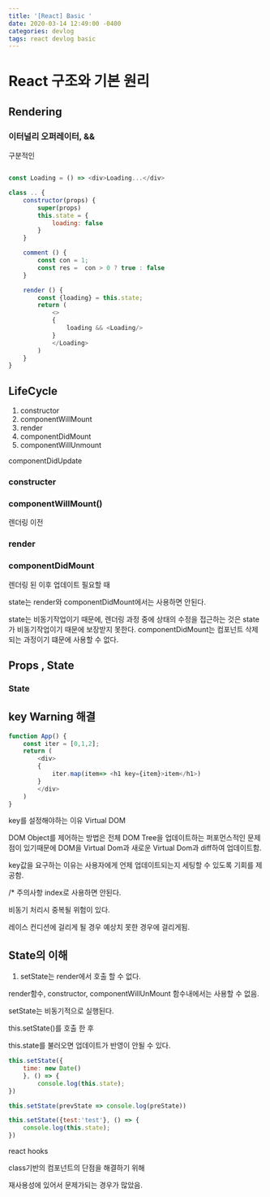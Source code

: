 ```yaml
---
title: '[React] Basic '
date: 2020-03-14 12:49:00 -0400
categories: devlog
tags: react devlog basic
---
```


# React 구조와 기본 원리

## Rendering

### 이터널리 오퍼레이터, &&
구분적인 

```javascript

const Loading = () => <div>Loading...</div>

class .. {
    constructor(props) {
        super(props)
        this.state = {
            loading: false
        }
    }

    comment () {
        const con = 1;
        const res =  con > 0 ? true : false
    }

    render () {
        const {loading} = this.state;
        return (
            <>
            {
                loading && <Loading/>
            }
            </Loading>
        )
    }
}
```

## LifeCycle
1. constructor
2. componentWillMount
3. render
4. componentDidMount
5. componentWillUnmount

componentDidUpdate

### constructer
### componentWillMount()
렌더링 이전

### render
### componentDidMount
렌더링 된 이후 업데이트 필요할 때

state는 render와 componentDidMount에서는 사용하면 안된다.

state는 비동기작업이기 때문에,
렌더링 과정 중에 상태의 수정을 접근하는 것은 state가 비동기작업이기 때문에 보장받지 못한다. componentDidMount는 컴포넌트 삭제되는 과정이기 떄문에 사용할 수 없다.

## Props , State

### State


## key Warning 해결

```javascript
function App() {
    const iter = [0,1,2];
    return (
        <div>
        {
            iter.map(item=> <h1 key={item}>item</h1>)
        }
        </div>
    )
}
```

key를 설정해야하는 이유
Virtual DOM

DOM Object를 제어하는 방법은 
전체 DOM Tree을 업데이트하는 퍼포먼스적인 문제점이 있기때문에
DOM을 
Virtual Dom과 새로운 Virtual Dom과 diff하여 업데이트함.

key값을 요구하는 이유는
사용자에게 언제 업데이트되는지 세팅할 수 있도록 기회를 제공함.

/* 주의사항 index로 사용하면 안된다.

비동기 처리시 중복될 위험이 있다.

레이스 컨디션에 걸리게 될 경우 예상치 못한 경우에 걸리게됨.



## State의 이해

1. setState는 render에서 호출 할 수 없다.

render함수, constructor, componentWillUnMount 함수내에서는 사용할 수 없음.

setState는 비동기적으로 실행된다.

this.setState()를 호출 한 후

this.state를 불러오면 업데이트가 반영이 안될 수 있다.

```javascript
this.setState({
    time: new Date()
    }, () => {
        console.log(this.state);
})
```

```javascript
this.setState(prevState => console.log(preState))

this.setState({test:'test'}, () => {
    console.log(this.state);
})
```


react hooks

class기반의 컴포넌트의 단점을 해결하기 위해 

재사용성에 있어서 문제가되는 경우가 많았음.

